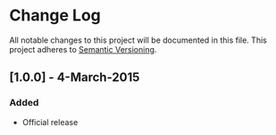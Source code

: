 # Change Log
All notable changes to this project will be documented in this file.
This project adheres to [Semantic Versioning](http://semver.org/).

## [1.0.0] - 4-March-2015
### Added
- Official release